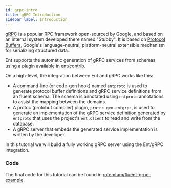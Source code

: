```yaml
---
id: grpc-intro
title: gRPC Introduction
sidebar_label: Introduction
---
```

[gRPC](https://grpc.io) is a popular RPC framework open-sourced by Google, and based on an internal system developed
there named "Stubby". It is based on [Protocol Buffers](https://developers.google.com/protocol-buffers), Google's
language-neutral, platform-neutral extensible mechanism for serializing structured data.

Ent supports the automatic generation of gRPC services from schemas using a plugin available in [ent/contrib](https://github.com/usalko/contrib).

On a high-level, the integration between Ent and gRPC works like this:
* A command-line (or code-gen hook) named `entproto` is used to generate protocol buffer definitions and gRPC service
  definitions from an fluent schema. The schema is annotated using `entproto` annotations to assist the mapping between
  the domains.
* A protoc (protobuf compiler) plugin, `protoc-gen-entgrpc`, is used to generate an implementation of the gRPC service
  definition generated by `entproto` that uses the project's `ent.Client` to read and write from the database.
* A gRPC server that embeds the generated service implementation is written by the developer.

In this tutorial we will build a fully working gRPC server using the Ent/gRPC integration. 

### Code

The final code for this tutorial can be found in [rotemtam/fluent-grpc-example](https://github.com/rotemtam/fluent-grpc-example).


